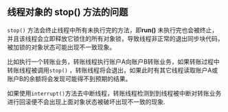 ## 线程对象的 stop() 方法的问题



`stop()` 方法会终止线程中所有未执行完的方法，即**run()** 未执行完也会被终止，并且该线程会立即释放它锁住的所有对象锁，导致线程非正常的退出同步块代码，被加锁的对象状态可能出现不一致现象。

比如执行一个转账业务，转账线程执行账户A向账户B转账业务，如果转账过程中转账线程被调用`stop()` ，转账线程将会退出，如果此时有其它线程读取账户A或账户B的余额将会发现可能得不到预期的结果。

如果使用`interrupt()`方法去中断线程，转账线程检测到到线程被中断对转账业务进行回滚便不会出现上面对象状态被破坏出现不一致的现象.
